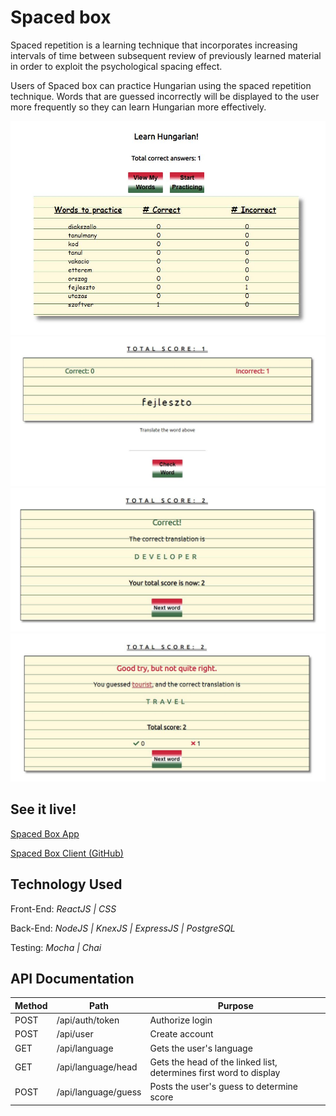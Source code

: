 # Spaced box

Spaced repetition is a learning technique that incorporates increasing intervals of time between subsequent review of previously learned material in order to exploit the psychological spacing effect.

Users of Spaced box can practice Hungarian using the spaced repetition technique. Words that are guessed incorrectly will be displayed to the user more frequently so they can learn Hungarian more effectively.

![View Words](README/learnwords.jpg "View Words")
![Flashcard](README/flashcard.jpg "Flashcard")
![Correct!](README/correctresponse.jpg "Correct!")
![Incorrect](README/incorrectresponse.jpg "Incorrect")

## See it live!

[Spaced Box App](https://spacedbox.now.sh/)

[Spaced Box Client (GitHub)](https://github.com/WEB818/stephen-wendy-spaced-repetition)

## Technology Used

Front-End: _ReactJS | CSS_

Back-End: _NodeJS | KnexJS | ExpressJS | PostgreSQL_

Testing: _Mocha | Chai_

## API Documentation

| Method | Path                | Purpose                                                            |
| ------ | ------------------- | ------------------------------------------------------------------ |
| POST   | /api/auth/token     | Authorize login                                                    |
| POST   | /api/user           | Create account                                                     |
| GET    | /api/language       | Gets the user's language                                           |
| GET    | /api/language/head  | Gets the head of the linked list, determines first word to display |
| POST   | /api/language/guess | Posts the user's guess to determine score                          |
